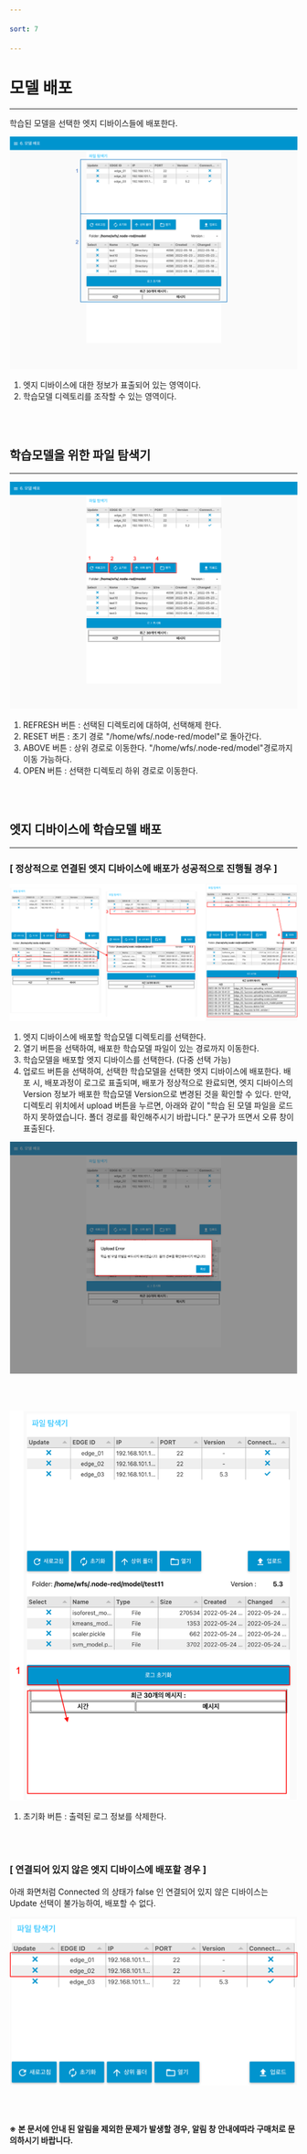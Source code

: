 ```yaml
---

sort: 7

---
```




# 모델 배포

---

학습된 모델을 선택한 엣지 디바이스들에 배포한다.<br/>

![main](images/8.1.main.png)

1. 엣지 디바이스에 대한 정보가 표출되어 있는 영역이다.
2. 학습모델 디렉토리를 조작할 수 있는 영역이다.

<br/><br/>

## 학습모델을 위한 파일 탐색기

---

![directory_button](images/8.2.directory_button.png)
1. REFRESH 버튼 : 선택된 디렉토리에 대하여, 선택해제 한다. 
2. RESET 버튼 : 초기 경로 "/home/wfs/.node-red/model"로 돌아간다.
3. ABOVE 버튼 : 상위 경로로 이동한다. "/home/wfs/.node-red/model"경로까지 이동 가능하다. 
4. OPEN 버튼 : 선택한 디렉토리 하위 경로로 이동한다.

<br/><br/>

## 엣지 디바이스에 학습모델 배포

---

### [ 정상적으로 연결된 엣지 디바이스에 배포가 성공적으로 진행될 경우 ]

![distribution](images/8.3.distribution.png)

1. 엣지 디바이스에 배포할 학습모델 디렉토리를 선택한다.
2. 열기 버튼을 선택하여, 배포한 학습모델 파일이 있는 경로까지 이동한다. 
3. 학습모델을 배포할 엣지 디바이스를 선택한다. (다중 선택 가능)
4. 업로드 버튼을 선택하여, 선택한 학습모델을 선택한 엣지 디바이스에 배포한다. 배포 시, 배포과정이 로그로 표출되며, 배포가 정상적으로 완료되면, 엣지 디바이스의 Version 정보가 배포한 학습모델 Version으로 변경된 것을 확인할 수 있다. 만약, 디렉토리 위치에서 upload 버튼을 누르면, 아래와 같이 "학습 된 모델 파일을 로드하지 못하였습니다. 폴더 경로를 확인해주시기 바랍니다." 문구가 뜨면서 오류 창이 표출된다.<br/>

![cantupload](images/8.6.cantupload.png)

<br/><br/>

![clearlog](images/8.4.clearlog.png)

1. 초기화 버튼 : 출력된 로그 정보를 삭제한다.

<br/><br/>

### [ 연결되어 있지 않은 엣지 디바이스에 배포할 경우 ]

아래 화면처럼 Connected 의 상태가 false 인 연결되어 있지 않은 디바이스는 Update 선택이 불가능하여, 배포할 수 없다.<br/>

![disconnecteddevice](images/8.5.disconnecteddevice.png)

<br/><br/>

**※ 본 문서에 안내 된 알림을 제외한 문제가 발생할 경우, 알림 창 안내에따라 구매처로 문의하시기 바랍니다.**